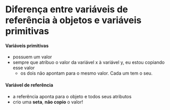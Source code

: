 # Diferença entre variáveis de referência à objetos e variáveis primitivas

#### Variáveis primitivas
- possuem um valor
- sempre que atribuo o valor da variável x à variável y, eu estou copiando esse valor
   - os dois não apontam para o mesmo valor. Cada um tem o seu.

#### Variável de referência
- a referência aponta para o objeto e todos seus atributos
- crio uma **seta**, **não copio** o valor!
